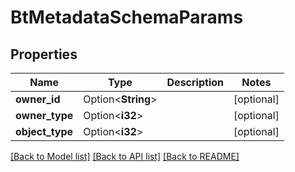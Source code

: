 # BtMetadataSchemaParams

## Properties

Name | Type | Description | Notes
------------ | ------------- | ------------- | -------------
**owner_id** | Option<**String**> |  | [optional]
**owner_type** | Option<**i32**> |  | [optional]
**object_type** | Option<**i32**> |  | [optional]

[[Back to Model list]](../README.md#documentation-for-models) [[Back to API list]](../README.md#documentation-for-api-endpoints) [[Back to README]](../README.md)


